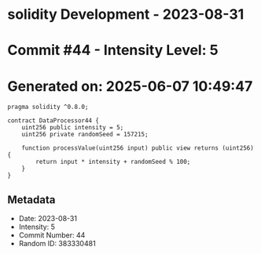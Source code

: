 ﻿# solidity Development - 2023-08-31
# Commit #44 - Intensity Level: 5
# Generated on: 2025-06-07 10:49:47
```solidity
pragma solidity ^0.8.0;

contract DataProcessor44 {
    uint256 public intensity = 5;
    uint256 private randomSeed = 157215;

    function processValue(uint256 input) public view returns (uint256) {
        return input * intensity + randomSeed % 100;
    }
}
```
## Metadata
- Date: 2023-08-31
- Intensity: 5
- Commit Number: 44
- Random ID: 383330481
